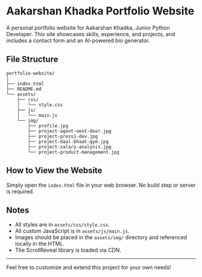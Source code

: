 # Aakarshan Khadka Portfolio Website

A personal portfolio website for Aakarshan Khadka, Junior Python Developer. This site showcases skills, experience, and projects, and includes a contact form and an AI-powered bio generator.

## File Structure

```
portfolio-website/
│
├── index.html
├── README.md
└── assets/
    ├── css/
    │   └── style.css
    ├── js/
    │   └── main.js
    └── img/
        ├── profile.jpg
        ├── project-agent-next-door.jpg
        ├── project-press1-dev.jpg
        ├── project-daal-bhaat-gym.jpg
        ├── project-salary-analysis.jpg
        └── project-product-management.jpg
```

## How to View the Website

Simply open the `index.html` file in your web browser. No build step or server is required.

## Notes
- All styles are in `assets/css/style.css`.
- All custom JavaScript is in `assets/js/main.js`.
- Images should be placed in the `assets/img/` directory and referenced locally in the HTML.
- The ScrollReveal library is loaded via CDN.

---
Feel free to customize and extend this project for your own needs!
